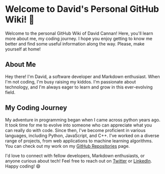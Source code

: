 # Welcome to David's Personal GitHub Wiki! 👋

Welcome to the personal GitHub Wiki of David Cannan! Here, you'll learn more about me, my coding journey. I hope you enjoy getting to know me better and find some useful information along the way. Please, make yourself at home!


## About Me

Hey there! I'm David, a software developer and Markdown enthusiast. When I'm not coding, I'm busy raising my kiddos. I'm passionate about technology, and I'm always eager to learn and grow in this ever-evolving field.

## My Coding Journey

My adventure in programming began when I came across python years ago. It took time for me to evolve into someone who can appreciate what you can really do with code. Since then, I've become proficient in various languages, including Python, JavaScript, and C++. I've worked on a diverse range of projects, from web applications to machine learning algorithms. You can check out my work on my [GitHub Repositories](https://github.com/Cdaprod?tab=repositories) page.

I'd love to connect with fellow developers, Markdown enthusiasts, or anyone curious about tech! Feel free to reach out on [Twitter](https://twitter.com/cdasmktcda) or [LinkedIn](https://www.linkedin.com/in/cdasmkt/). Happy coding! 😄
